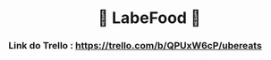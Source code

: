 <h1 align="center" id="top" border="none">🍔 LabeFood 🍔</h1>

### Link do Trello : https://trello.com/b/QPUxW6cP/ubereats
